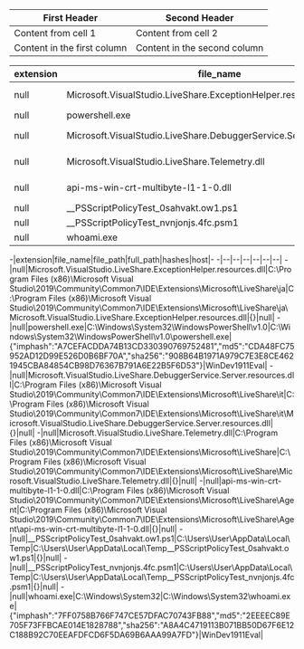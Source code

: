 First Header | Second Header
------------ | -------------
Content from cell 1 | Content from cell 2
Content in the first column | Content in the second column


extension|file_name|file_path|full_path|hashes|host
--|--|--|--|--|--
null|Microsoft.VisualStudio.LiveShare.ExceptionHelper.resources.dll|C:\Program Files (x86)\Microsoft Visual Studio\2019\Community\Common7\IDE\Extensions\Microsoft\LiveShare\ja|C:\Program Files (x86)\Microsoft Visual Studio\2019\Community\Common7\IDE\Extensions\Microsoft\LiveShare\ja\Microsoft.VisualStudio.LiveShare.ExceptionHelper.resources.dll|{}|null
null|powershell.exe|C:\Windows\System32\WindowsPowerShell\v1.0|C:\Windows\System32\WindowsPowerShell\v1.0\powershell.exe|{"imphash":"A7CEFACDDA74B13CD330390769752481","md5":"CDA48FC75952AD12D99E526D0B6BF70A","sha256":"908B64B1971A979C7E3E8CE4621945CBA84854CB98D76367B791A6E22B5F6D53"}|WinDev1911Eval
null|Microsoft.VisualStudio.LiveShare.DebuggerService.Server.resources.dll|C:\Program Files (x86)\Microsoft Visual Studio\2019\Community\Common7\IDE\Extensions\Microsoft\LiveShare\it|C:\Program Files (x86)\Microsoft Visual Studio\2019\Community\Common7\IDE\Extensions\Microsoft\LiveShare\it\Microsoft.VisualStudio.LiveShare.DebuggerService.Server.resources.dll|{}|null
null|Microsoft.VisualStudio.LiveShare.Telemetry.dll|C:\Program Files (x86)\Microsoft Visual Studio\2019\Community\Common7\IDE\Extensions\Microsoft\LiveShare|C:\Program Files (x86)\Microsoft Visual Studio\2019\Community\Common7\IDE\Extensions\Microsoft\LiveShare\Microsoft.VisualStudio.LiveShare.Telemetry.dll|{}|null
null|api-ms-win-crt-multibyte-l1-1-0.dll|C:\Program Files (x86)\Microsoft Visual Studio\2019\Community\Common7\IDE\Extensions\Microsoft\LiveShare\Agent|C:\Program Files (x86)\Microsoft Visual Studio\2019\Community\Common7\IDE\Extensions\Microsoft\LiveShare\Agent\api-ms-win-crt-multibyte-l1-1-0.dll|{}|null
null|\__PSScriptPolicyTest_0sahvakt.ow1.ps1|C:\Users\User\AppData\Local\Temp|C:\Users\User\AppData\Local\Temp\__PSScriptPolicyTest_0sahvakt.ow1.ps1|{}|null
null|\__PSScriptPolicyTest_nvnjonjs.4fc.psm1|C:\Users\User\AppData\Local\Temp|C:\Users\User\AppData\Local\Temp\__PSScriptPolicyTest_nvnjonjs.4fc.psm1|{}|null
null|whoami.exe|C:\Windows\System32|C:\Windows\System32\whoami.exe|{"imphash":"7FF0758B766F747CE57DFAC70743FB88","md5":"2EEEEC89E705F73FFBCAE014E1828788","sha256":"A8A4C4719113B071BB50D67F6E12C188B92C70EEAFDFCD6F5DA69B6AAA99A7FD"}|WinDev1911Eval

-|extension|file_name|file_path|full_path|hashes|host|-
-|--|--|--|--|--|--|
-|null|Microsoft.VisualStudio.LiveShare.ExceptionHelper.resources.dll|C:\Program Files (x86)\Microsoft Visual Studio\2019\Community\Common7\IDE\Extensions\Microsoft\LiveShare\ja|C:\Program Files (x86)\Microsoft Visual Studio\2019\Community\Common7\IDE\Extensions\Microsoft\LiveShare\ja\Microsoft.VisualStudio.LiveShare.ExceptionHelper.resources.dll|{}|null|
-|null|powershell.exe|C:\Windows\System32\WindowsPowerShell\v1.0|C:\Windows\System32\WindowsPowerShell\v1.0\powershell.exe|{"imphash":"A7CEFACDDA74B13CD330390769752481","md5":"CDA48FC75952AD12D99E526D0B6BF70A","sha256":"908B64B1971A979C7E3E8CE4621945CBA84854CB98D76367B791A6E22B5F6D53"}|WinDev1911Eval|
-|null|Microsoft.VisualStudio.LiveShare.DebuggerService.Server.resources.dll|C:\Program Files (x86)\Microsoft Visual Studio\2019\Community\Common7\IDE\Extensions\Microsoft\LiveShare\it|C:\Program Files (x86)\Microsoft Visual Studio\2019\Community\Common7\IDE\Extensions\Microsoft\LiveShare\it\Microsoft.VisualStudio.LiveShare.DebuggerService.Server.resources.dll|{}|null|
-|null|Microsoft.VisualStudio.LiveShare.Telemetry.dll|C:\Program Files (x86)\Microsoft Visual Studio\2019\Community\Common7\IDE\Extensions\Microsoft\LiveShare|C:\Program Files (x86)\Microsoft Visual Studio\2019\Community\Common7\IDE\Extensions\Microsoft\LiveShare\Microsoft.VisualStudio.LiveShare.Telemetry.dll|{}|null|
-|null|api-ms-win-crt-multibyte-l1-1-0.dll|C:\Program Files (x86)\Microsoft Visual Studio\2019\Community\Common7\IDE\Extensions\Microsoft\LiveShare\Agent|C:\Program Files (x86)\Microsoft Visual Studio\2019\Community\Common7\IDE\Extensions\Microsoft\LiveShare\Agent\api-ms-win-crt-multibyte-l1-1-0.dll|{}|null|
-|null|\__PSScriptPolicyTest_0sahvakt.ow1.ps1|C:\Users\User\AppData\Local\Temp|C:\Users\User\AppData\Local\Temp\__PSScriptPolicyTest_0sahvakt.ow1.ps1|{}|null|
-|null|\__PSScriptPolicyTest_nvnjonjs.4fc.psm1|C:\Users\User\AppData\Local\Temp|C:\Users\User\AppData\Local\Temp\__PSScriptPolicyTest_nvnjonjs.4fc.psm1|{}|null|
-|null|whoami.exe|C:\Windows\System32|C:\Windows\System32\whoami.exe|{"imphash":"7FF0758B766F747CE57DFAC70743FB88","md5":"2EEEEC89E705F73FFBCAE014E1828788","sha256":"A8A4C4719113B071BB50D67F6E12C188B92C70EEAFDFCD6F5DA69B6AAA99A7FD"}|WinDev1911Eval|
